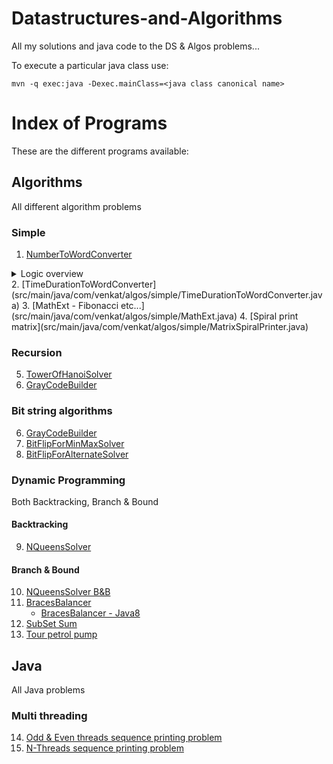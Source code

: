 # Datastructures-and-Algorithms
All my solutions and java code to the DS & Algos problems...

To execute a particular java class use:

```
mvn -q exec:java -Dexec.mainClass=<java class canonical name>
```
# Index of Programs
These are the different programs available:

## Algorithms
All different algorithm problems

### Simple
1. [NumberToWordConverter](src/main/java/com/venkat/algos/simple/NumberToWordConverter.java)
<details>
   <summary>Logic overview</summary>
   <p>
   <h6>For Metric System</h6>
   Have a method that coverts 3-digit number to string. Then call that method repeatedly for every 3-digit places and add suitable suffixes - Thousand, Million, Billion etc...
   </p>
</details>
2. [TimeDurationToWordConverter](src/main/java/com/venkat/algos/simple/TimeDurationToWordConverter.java)
3. [MathExt - Fibonacci etc...](src/main/java/com/venkat/algos/simple/MathExt.java)
4. [Spiral print matrix](src/main/java/com/venkat/algos/simple/MatrixSpiralPrinter.java)

### Recursion
5. [TowerOfHanoiSolver](src/main/java/com/venkat/algos/recursive/TowerOfHanoiSolver.java)
6. [GrayCodeBuilder](src/main/java/com/venkat/algos/recursive/GrayCodeBuilder.java)

### Bit string algorithms
6. [GrayCodeBuilder](src/main/java/com/venkat/algos/recursive/GrayCodeBuilder.java)
7. [BitFlipForMinMaxSolver](src/main/java/com/venkat/algos/bits/BitFlipForMinMaxSolver.java)
8. [BitFlipForAlternateSolver](src/main/java/com/venkat/algos/bits/BitFlipForAlternateSolver.java)

### Dynamic Programming
Both Backtracking, Branch & Bound

#### Backtracking
9. [NQueensSolver](src/main/java/com/venkat/algos/dp/NQueensSolver.java)

#### Branch & Bound
10. [NQueensSolver B&B](src/main/java/com/venkat/algos/dp/NQueensSolverBB.java)
11. [BracesBalancer](src/main/java/com/venkat/algos/dp/BracesBalancer.java)
    * [BracesBalancer - Java8](src/main/java/com/venkat/algos/dp/BracesBalancerJava8.java)
12. [SubSet Sum](src/main/java/com/venkat/algos/dp/SubSetSumSolver.java)
13. [Tour petrol pump](src/main/java/com/venkat/algos/dp/TourPetrolPumpSolver.java)

## Java
All Java problems

### Multi threading
14. [Odd & Even threads sequence printing problem](src/main/java/com/venkat/java/threads/OddEvenThreadPrinter.java)
15. [N-Threads sequence printing problem](src/main/java/com/venkat/java/threads/NThreadPrinter.java)
